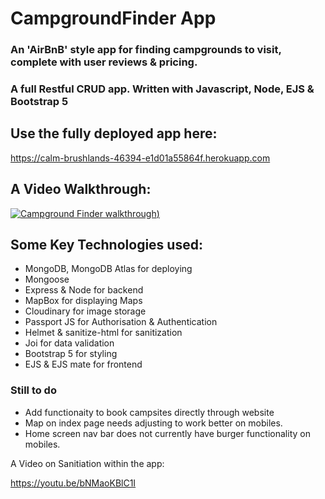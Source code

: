 # CampgroundFinder App
### An 'AirBnB' style app for finding campgrounds to visit, complete with user reviews & pricing.

### A full Restful CRUD app. Written with Javascript, Node, EJS & Bootstrap 5

## Use the fully deployed app here:
https://calm-brushlands-46394-e1d01a55864f.herokuapp.com

## A Video Walkthrough:

[![Campground Finder walkthrough](https://i.imgur.com/s8Nr3GA.png))](https://youtu.be/cQnpg28Pq1c)



## Some Key Technologies used: 



- MongoDB, MongoDB Atlas for deploying
- Mongoose
- Express & Node for backend
- MapBox for displaying Maps
- Cloudinary for image storage
- Passport JS for Authorisation & Authentication
- Helmet & sanitize-html for sanitization
- Joi for data validation
- Bootstrap 5 for styling
- EJS & EJS mate for frontend

### Still to do
- Add functionaity to book campsites directly through website
- Map on index page needs adjusting to work better on mobiles.
- Home screen nav bar does not currently have burger functionality on mobiles.

A Video on Sanitiation within the app:

https://youtu.be/bNMaoKBlC1I
